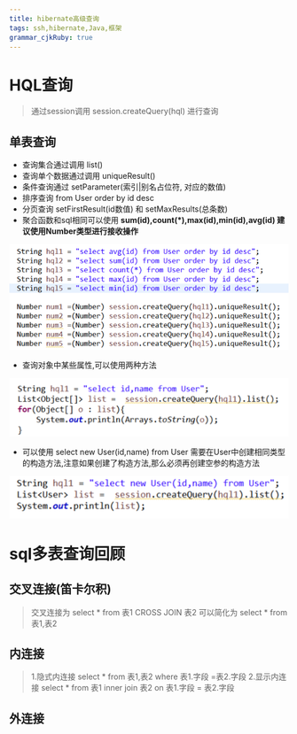 ```yaml
---
title: hibernate高级查询 
tags: ssh,hibernate,Java,框架
grammar_cjkRuby: true
---
```



# HQL查询
> 通过session调用 session.createQuery(hql) 进行查询

## 单表查询
- 查询集合通过调用 list()
- 查询单个数据通过调用 uniqueResult()
- 条件查询通过 setParameter(索引|别名占位符, 对应的数值)
- 排序查询 from User order by id desc
- 分页查询 setFirstResult(id数值) 和 setMaxResults(总条数)
- 聚合函数和sql相同可以使用 **sum(id),count(*),max(id),min(id),avg(id) 建议使用Number类型进行接收操作**

![enter description here][1]

- 查询对象中某些属性,可以使用两种方法

![enter description here][2]

- 可以使用 select new User(id,name) from User 需要在User中创建相同类型的构造方法,注意如果创建了构造方法,那么必须再创建空参的构造方法

![enter description here][3]

# sql多表查询回顾

## 交叉连接(笛卡尔积)
> 交叉连接为 select * from 表1 CROSS JOIN 表2 可以简化为 select * from 表1,表2

## 内连接

> 1.隐式内连接 select * from 表1,表2 where 表1.字段 =表2.字段
> 2.显示内连接 select * from 表1 inner join 表2 on 表1.字段 = 表2.字段

## 外连接




  [1]: https://www.github.com/xiesen310/notes_Images/raw/master/images/1504704212766.jpg
  [2]: https://www.github.com/xiesen310/notes_Images/raw/master/images/1504704253915.jpg
  [3]: https://www.github.com/xiesen310/notes_Images/raw/master/images/1504705706131.jpg